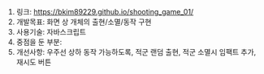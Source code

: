 1. 링크: https://bkim89229.github.io/shooting_game_01/
2. 개발목표: 화면 상 개체의 출현/소멸/동작 구현
3. 사용기술: 자바스크립트
4. 중점을 둔 부분: 
5. 개선사항: 우주선 상하 동작 가능하도록, 적군 랜덤 출현, 적군 소멸시 임팩트 추가, 재시도 버튼
